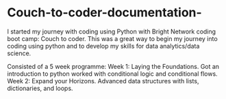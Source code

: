 # Couch-to-coder-documentation-
I started my journey with coding using Python with Bright Network coding boot camp: Couch to coder.
This was a great way to begin my journey into coding using python and to develop my skills for data analytics/data science. 

Consisted of a 5 week programme:
Week 1: Laying the Foundations.
Got an introduction to python worked with conditional logic and conditional flows. 
Week 2: Expand your Horizons.
Advanced data structures with lists, dictionaries, and loops.

